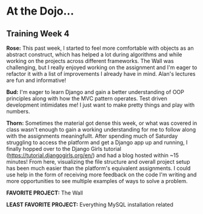 # At the Dojo...

## Training Week 4

__Rose:__ This past week, I started to feel more comfortable with objects as an abstract construct, which has helped a lot during algorithms and while working on the projects across  different frameworks. The Wall was challenging, but I really enjoyed working on the assignment and I'm eager to refactor it with a list of improvements I already have in mind. Alan's lectures are fun and informative!

__Bud:__ I'm eager to learn Django and gain a better understanding of OOP principles along with how the MVC pattern operates. Test driven development intimidates me! I just want to make pretty things and play with numbers.

__Thorn:__ Sometimes the material got dense this week, or what was covered in class wasn't enough to gain a working understanding for me to follow along with the assignments meaningfullt. After spending much of Saturday struggling to access the platform and get a Django app up and running, I finally hopped over to the Django Girls tutorial (<https://tutorial.djangogirls.org/en/>) and had a blog hosted within ~15 minutes! From here, visualizing the file structure and overall project setup has been much easier than the platform's equivalent assignments. I could use help in the form of  receiving more feedback on the code I'm writing and more opportunities to see multiple examples of ways to solve a problem.

__FAVORITE PROJECT:__ The Wall

__LEAST FAVORITE PROJECT:__ Everything MySQL installation related
